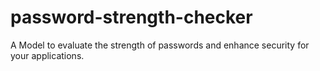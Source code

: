 # password-strength-checker
A Model to evaluate the strength of passwords and enhance security for your applications.
